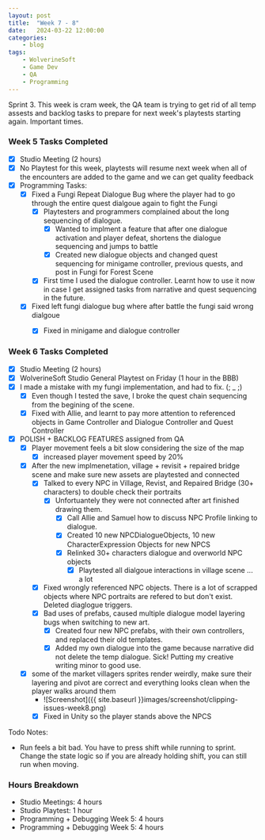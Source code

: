 ```yaml
---
layout: post
title:	"Week 7 - 8"
date:	2024-03-22 12:00:00
categories:
    - blog
tags:
    - WolverineSoft
    - Game Dev
    - QA
    - Programming
---
```


Sprint 3. This week is cram week, the QA team is trying to get rid of all temp assests and backlog tasks to prepare for next week's playtests starting again. Important times.


### Week 5 Tasks Completed
- [x] Studio Meeting (2 hours)
- [x] No Playtest for this week, playtests will resume next week when all of the encounters are added to the game and we can get quality feedback
- [x] Programming Tasks:
  - [x] Fixed a Fungi Repeat Dialogue Bug where the player had to go through the entire quest dialgoue again to fight the Fungi
    - [x] Playtesters and programmers complained about the long sequencing of dialogue. 
      - [x] Wanted to implment a feature that after one dialogue activation and player defeat, shortens the dialogue sequencing and jumps to battle
      - [x] Created new dialogue objects and changed quest sequencing for minigame controller, previous quests, and post in Fungi for Forest Scene
    - [x] First time I used the dialogue controller. Learnt how to use it now in case I get assigned tasks from narrative and quest sequencing in the future. 
  - [x] Fixed left fungi dialogue bug where after battle the fungi said wrong dialgoue
    - [x] Fixed in minigame and dialogue controller


### Week 6 Tasks Completed
- [x] Studio Meeting (2 hours)
- [x] WolverineSoft Studio General Playtest on Friday (1 hour in the BBB)
- [x] I made a mistake with my fungi implementation, and had to fix. (; _ ;)
  - [x] Even though I tested the save, I broke the quest chain sequencing from the begining of the scene.
  - [x] Fixed with Allie, and learnt to pay more attention to referenced objects in Game Controller and Dialogue Controller and Quest Controller
- [x] POLISH + BACKLOG FEATURES assigned from QA 
  - [x] Player movement feels a bit slow considering the size of the map 
    - [x] increased player movement speed by 20%
  - [x] After the new implmenetation, village + revisit + repaired bridge scene and make sure new assets are playtested and connected 
    - [x] Talked to every NPC in Village, Revist, and Repaired Bridge (30+ characters) to double check their portraits
      - [x] Unfortuantely they were not connected after art finished drawing them.  
        - [x] Call Allie and Samuel how to discuss NPC Profile linking to dialogue.
        - [x] Created 10 new NPCDialogueObjects, 10 new CharacterExpression Objects for new NPCS
        - [x] Relinked 30+ characters dialogue and overworld NPC objects
          - [x] Playtested all dialgoue interactions in village scene ...  a lot
    - [x] Fixed wrongly referenced NPC objects. There is a lot of scrapped objects where NPC portraits are refered to but don't exist. Deleted diaglogue triggers. 
    - [x] Bad uses of prefabs, caused multiple dialogue model layering bugs when switching to new art. 
       - [x] Created four new NPC prefabs, with their own controllers, and replaced their old templates.
       - [x] Added my own dialogue into the game because narrative did not delete the temp dialogue. Sick! Putting my creative writing minor to good use.
  -[x] some of the market villagers sprites render weirdly, make sure their layering and pivot are correct and everything looks clean when the player walks around them
    - ![Screenshot]({{ site.baseurl }}images/screenshot/clipping-issues-week8.png)
    - [x] Fixed in Unity so the player stands above the NPCS

Todo Notes:
- Run feels a bit bad. You have to press shift while running to sprint. Change the state logic so if you are already holding shift, you can still run when moving. 

### Hours Breakdown
- Studio Meetings: 4 hours 
- Studio Playtest: 1 hour
- Programming + Debugging Week 5: 4 hours
- Programming + Debugging Week 5: 4 hours

